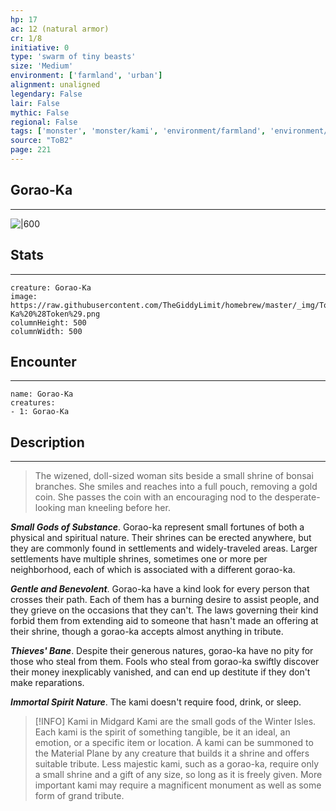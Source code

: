 ```yaml
---
hp: 17
ac: 12 (natural armor)
cr: 1/8
initiative: 0
type: 'swarm of tiny beasts'    
size: 'Medium'
environment: ['farmland', 'urban']
alignment: unaligned
legendary: False
lair: False
mythic: False
regional: False
tags: ['monster', 'monster/kami', 'environment/farmland', 'environment/urban']
source: "ToB2"
page: 221
---
```


## Gorao-Ka
---

![|600](https://raw.githubusercontent.com/TheGiddyLimit/homebrew/master/_img/ToB2/creature/Gorao-Ka.webp)

## Stats
---

```statblock
creature: Gorao-Ka
image: https://raw.githubusercontent.com/TheGiddyLimit/homebrew/master/_img/ToB2/creature/token/Gorao-Ka%20%28Token%29.png
columnHeight: 500
columnWidth: 500
```

## Encounter
---

```encounter-table
name: Gorao-Ka
creatures:
- 1: Gorao-Ka
```

## Description
---
>The wizened, doll-sized woman sits beside a small shrine of bonsai branches. She smiles and reaches into a full pouch, removing a gold coin. She passes the coin with an encouraging nod to the desperate-looking man kneeling before her.

**_Small Gods of Substance_**. Gorao-ka represent small fortunes of both a physical and spiritual nature. Their shrines can be erected anywhere, but they are commonly found in settlements and widely-traveled areas. Larger settlements have multiple shrines, sometimes one or more per neighborhood, each of which is associated with a different gorao-ka.

**_Gentle and Benevolent_**. Gorao-ka have a kind look for every person that crosses their path. Each of them has a burning desire to assist people, and they grieve on the occasions that they can't. The laws governing their kind forbid them from extending aid to someone that hasn't made an offering at their shrine, though a gorao-ka accepts almost anything in tribute.

**_Thieves' Bane_**. Despite their generous natures, gorao-ka have no pity for those who steal from them. Fools who steal from gorao-ka swiftly discover their money inexplicably vanished, and can end up destitute if they don't make reparations.

**_Immortal Spirit Nature_**. The kami doesn't require food, drink, or sleep.


> [!INFO] Kami in Midgard
>Kami are the small gods of the Winter Isles. Each kami is the spirit of something tangible, be it an ideal, an emotion, or a specific item or location. A kami can be summoned to the Material Plane by any creature that builds it a shrine and offers suitable tribute. Less majestic kami, such as a gorao-ka, require only a small shrine and a gift of any size, so long as it is freely given. More important kami may require a magnificent monument as well as some form of grand tribute.





